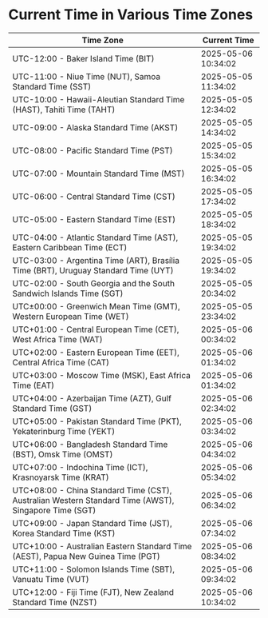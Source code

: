 # Current Time in Various Time Zones

| Time Zone | Current Time |
|-----------|--------------|
| UTC-12:00 - Baker Island Time (BIT) | 2025-05-06 10:34:02 |
| UTC-11:00 - Niue Time (NUT), Samoa Standard Time (SST) | 2025-05-05 11:34:02 |
| UTC-10:00 - Hawaii-Aleutian Standard Time (HAST), Tahiti Time (TAHT) | 2025-05-05 12:34:02 |
| UTC-09:00 - Alaska Standard Time (AKST) | 2025-05-05 14:34:02 |
| UTC-08:00 - Pacific Standard Time (PST) | 2025-05-05 15:34:02 |
| UTC-07:00 - Mountain Standard Time (MST) | 2025-05-05 16:34:02 |
| UTC-06:00 - Central Standard Time (CST) | 2025-05-05 17:34:02 |
| UTC-05:00 - Eastern Standard Time (EST) | 2025-05-05 18:34:02 |
| UTC-04:00 - Atlantic Standard Time (AST), Eastern Caribbean Time (ECT) | 2025-05-05 19:34:02 |
| UTC-03:00 - Argentina Time (ART), Brasília Time (BRT), Uruguay Standard Time (UYT) | 2025-05-05 19:34:02 |
| UTC-02:00 - South Georgia and the South Sandwich Islands Time (SGT) | 2025-05-05 20:34:02 |
| UTC±00:00 - Greenwich Mean Time (GMT), Western European Time (WET) | 2025-05-05 23:34:02 |
| UTC+01:00 - Central European Time (CET), West Africa Time (WAT) | 2025-05-06 00:34:02 |
| UTC+02:00 - Eastern European Time (EET), Central Africa Time (CAT) | 2025-05-06 01:34:02 |
| UTC+03:00 - Moscow Time (MSK), East Africa Time (EAT) | 2025-05-06 01:34:02 |
| UTC+04:00 - Azerbaijan Time (AZT), Gulf Standard Time (GST) | 2025-05-06 02:34:02 |
| UTC+05:00 - Pakistan Standard Time (PKT), Yekaterinburg Time (YEKT) | 2025-05-06 03:34:02 |
| UTC+06:00 - Bangladesh Standard Time (BST), Omsk Time (OMST) | 2025-05-06 04:34:02 |
| UTC+07:00 - Indochina Time (ICT), Krasnoyarsk Time (KRAT) | 2025-05-06 05:34:02 |
| UTC+08:00 - China Standard Time (CST), Australian Western Standard Time (AWST), Singapore Time (SGT) | 2025-05-06 06:34:02 |
| UTC+09:00 - Japan Standard Time (JST), Korea Standard Time (KST) | 2025-05-06 07:34:02 |
| UTC+10:00 - Australian Eastern Standard Time (AEST), Papua New Guinea Time (PGT) | 2025-05-06 08:34:02 |
| UTC+11:00 - Solomon Islands Time (SBT), Vanuatu Time (VUT) | 2025-05-06 09:34:02 |
| UTC+12:00 - Fiji Time (FJT), New Zealand Standard Time (NZST) | 2025-05-06 10:34:02 |
